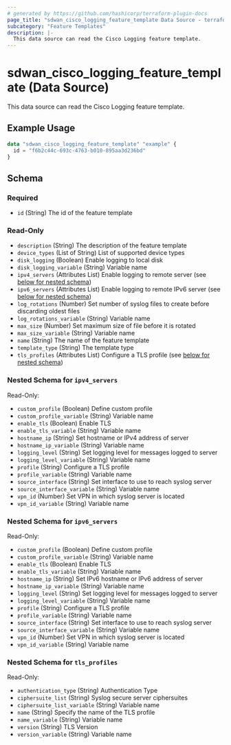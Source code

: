 ```yaml
---
# generated by https://github.com/hashicorp/terraform-plugin-docs
page_title: "sdwan_cisco_logging_feature_template Data Source - terraform-provider-sdwan"
subcategory: "Feature Templates"
description: |-
  This data source can read the Cisco Logging feature template.
---
```


# sdwan_cisco_logging_feature_template (Data Source)

This data source can read the Cisco Logging feature template.

## Example Usage

```terraform
data "sdwan_cisco_logging_feature_template" "example" {
  id = "f6b2c44c-693c-4763-b010-895aa3d236bd"
}
```

<!-- schema generated by tfplugindocs -->
## Schema

### Required

- `id` (String) The id of the feature template

### Read-Only

- `description` (String) The description of the feature template
- `device_types` (List of String) List of supported device types
- `disk_logging` (Boolean) Enable logging to local disk
- `disk_logging_variable` (String) Variable name
- `ipv4_servers` (Attributes List) Enable logging to remote server (see [below for nested schema](#nestedatt--ipv4_servers))
- `ipv6_servers` (Attributes List) Enable logging to remote IPv6 server (see [below for nested schema](#nestedatt--ipv6_servers))
- `log_rotations` (Number) Set number of syslog files to create before discarding oldest files
- `log_rotations_variable` (String) Variable name
- `max_size` (Number) Set maximum size of file before it is rotated
- `max_size_variable` (String) Variable name
- `name` (String) The name of the feature template
- `template_type` (String) The template type
- `tls_profiles` (Attributes List) Configure a TLS profile (see [below for nested schema](#nestedatt--tls_profiles))

<a id="nestedatt--ipv4_servers"></a>
### Nested Schema for `ipv4_servers`

Read-Only:

- `custom_profile` (Boolean) Define custom profile
- `custom_profile_variable` (String) Variable name
- `enable_tls` (Boolean) Enable TLS
- `enable_tls_variable` (String) Variable name
- `hostname_ip` (String) Set hostname or IPv4 address of server
- `hostname_ip_variable` (String) Variable name
- `logging_level` (String) Set logging level for messages logged to server
- `logging_level_variable` (String) Variable name
- `profile` (String) Configure a TLS profile
- `profile_variable` (String) Variable name
- `source_interface` (String) Set interface to use to reach syslog server
- `source_interface_variable` (String) Variable name
- `vpn_id` (Number) Set VPN in which syslog server is located
- `vpn_id_variable` (String) Variable name


<a id="nestedatt--ipv6_servers"></a>
### Nested Schema for `ipv6_servers`

Read-Only:

- `custom_profile` (Boolean) Define custom profile
- `custom_profile_variable` (String) Variable name
- `enable_tls` (Boolean) Enable TLS
- `enable_tls_variable` (String) Variable name
- `hostname_ip` (String) Set IPv6 hostname or IPv6 address of server
- `hostname_ip_variable` (String) Variable name
- `logging_level` (String) Set logging level for messages logged to server
- `logging_level_variable` (String) Variable name
- `profile` (String) Configure a TLS profile
- `profile_variable` (String) Variable name
- `source_interface` (String) Set interface to use to reach syslog server
- `source_interface_variable` (String) Variable name
- `vpn_id` (Number) Set VPN in which syslog server is located
- `vpn_id_variable` (String) Variable name


<a id="nestedatt--tls_profiles"></a>
### Nested Schema for `tls_profiles`

Read-Only:

- `authentication_type` (String) Authentication Type
- `ciphersuite_list` (String) Syslog secure server ciphersuites
- `ciphersuite_list_variable` (String) Variable name
- `name` (String) Specify the name of the TLS profile
- `name_variable` (String) Variable name
- `version` (String) TLS Version
- `version_variable` (String) Variable name


